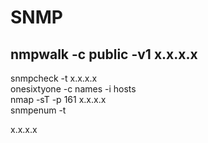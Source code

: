 # **SNMP**

## nmpwalk -c public -v1 x.x.x.x  
snmpcheck -t x.x.x.x  
onesixtyone -c names -i hosts  
nmap -sT -p 161 x.x.x.x  
snmpenum -t

x.x.x.x